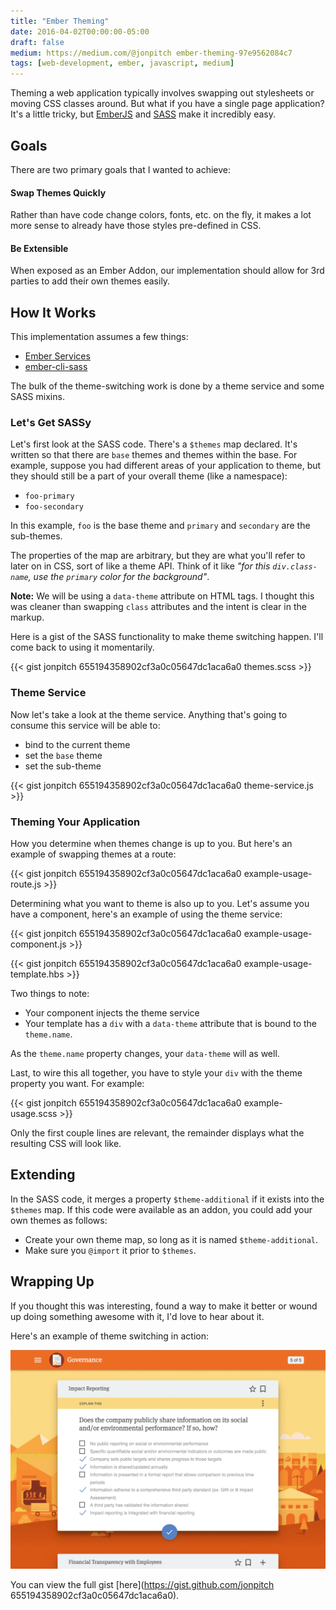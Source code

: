 ```yaml
---
title: "Ember Theming"
date: 2016-04-02T00:00:00-05:00
draft: false
medium: https://medium.com/@jonpitch ember-theming-97e9562084c7
tags: [web-development, ember, javascript, medium]
---
```


Theming a web application typically involves swapping out stylesheets or moving CSS classes around. But what if you have a single page application? It's a little tricky, but [EmberJS](http://emberjs.com/) and [SASS](http://sass-lang.com/) make it incredibly easy.

<!--more-->

## Goals
There are two primary goals that I wanted to achieve:

#### Swap Themes Quickly
Rather than have code change colors, fonts, etc. on the fly, it makes a lot more sense to already have those styles pre-defined in CSS.

#### Be Extensible
When exposed as an Ember Addon, our implementation should allow for 3rd parties to add their own themes easily.

## How It Works
This implementation assumes a few things:

* [Ember Services](https://guides.emberjs.com/v2.4.0/applications/services/)
* [ember-cli-sass](https://github.com/aexmachina/ember-cli-sass)

The bulk of the theme-switching work is done by a theme service and some SASS mixins.

### Let's Get SASSy
Let's first look at the SASS code. There's a `$themes` map declared. It's written so that there are `base` themes and themes within the base. For example, suppose you had different areas of your application to theme, but they should still be a part of your overall theme (like a namespace):

* `foo-primary`
* `foo-secondary`

In this example, `foo` is the base theme and `primary` and `secondary` are the sub-themes.

The properties of the map are arbitrary, but they are what you'll refer to later on in CSS, sort of like a theme API. Think of it like _"for this `div.class-name`, use the `primary` color for the background"_.

**Note:** We will be using a `data-theme` attribute on HTML tags. I thought this was cleaner than swapping `class` attributes and the intent is clear in the markup.

Here is a gist of the SASS functionality to make theme switching happen. I'll come back to using it momentarily.

{{< gist jonpitch 655194358902cf3a0c05647dc1aca6a0 themes.scss >}}

### Theme Service
Now let's take a look at the theme service. Anything that's going to consume this service will be able to:

* bind to the current theme
* set the `base` theme
* set the sub-theme

{{< gist jonpitch 655194358902cf3a0c05647dc1aca6a0 theme-service.js >}}

### Theming Your Application

How you determine when themes change is up to you. But here's an example of swapping themes at a route:

{{< gist  jonpitch 655194358902cf3a0c05647dc1aca6a0 example-usage-route.js >}}

Determining what you want to theme is also up to you. Let's assume you have a component, here's an example of using the theme service:

{{< gist  jonpitch 655194358902cf3a0c05647dc1aca6a0 example-usage-component.js >}}

{{< gist  jonpitch 655194358902cf3a0c05647dc1aca6a0 example-usage-template.hbs >}}

Two things to note:

* Your component injects the theme service
* Your template has a `div` with a `data-theme` attribute that is bound to the `theme.name`.

As the `theme.name` property changes, your `data-theme` will as well.

Last, to wire this all together, you have to style your `div` with the theme property you want. For example:

{{< gist  jonpitch 655194358902cf3a0c05647dc1aca6a0 example-usage.scss >}}

Only the first couple lines are relevant, the remainder displays what the resulting CSS will look like.

## Extending

In the SASS code, it merges a property `$theme-additional` if it exists into the `$themes` map. If this code were available as an addon, you could add your own themes as follows:

* Create your own theme map, so long as it is named `$theme-additional`.
* Make sure you `@import` it prior to `$themes`.

## Wrapping Up

If you thought this was interesting, found a way to make it better or wound up doing something awesome with it, I'd love to hear about it.

Here's an example of theme switching in action:

![Ember Theming](images/ember-theming.gif "Ember Theming")

You can view the full gist [here](https://gist.github.com/jonpitch 655194358902cf3a0c05647dc1aca6a0).

